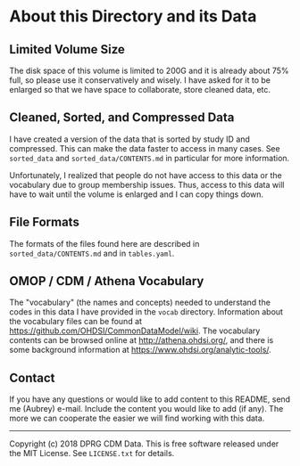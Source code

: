 About this Directory and its Data
=================================


Limited Volume Size
-------------------

The disk space of this volume is limited to 200G and it is already about
75% full, so please use it conservatively and wisely.  I have asked for
it to be enlarged so that we have space to collaborate, store cleaned
data, etc.


Cleaned, Sorted, and Compressed Data
------------------------------------

I have created a version of the data that is sorted by study ID and
compressed.  This can make the data faster to access in many cases.  See
`sorted_data` and `sorted_data/CONTENTS.md` in particular for more
information.

Unfortunately, I realized that people do not have access to this data or
the vocabulary due to group membership issues.  Thus, access to this
data will have to wait until the volume is enlarged and I can copy
things down.


File Formats
------------

The formats of the files found here are described in
`sorted_data/CONTENTS.md` and in `tables.yaml`.


OMOP / CDM / Athena Vocabulary
------------------------------

The "vocabulary" (the names and concepts) needed to understand the codes
in this data I have provided in the `vocab` directory.  Information
about the vocabulary files can be found at
https://github.com/OHDSI/CommonDataModel/wiki.  The vocabulary contents
can be browsed online at http://athena.ohdsi.org/, and there is some
background information at https://www.ohdsi.org/analytic-tools/.


Contact
-------

If you have any questions or would like to add content to this README,
send me (Aubrey) e-mail.  Include the content you would like to add (if
any).  The more we can cooperate the easier we will find working with
this data.


-----

Copyright (c) 2018 DPRG CDM Data.  This is free software released under
the MIT License.  See `LICENSE.txt` for details.
